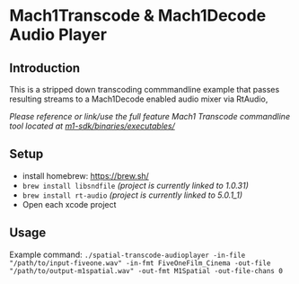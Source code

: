 # Mach1Transcode & Mach1Decode Audio Player

## Introduction
This is a stripped down transcoding commmandline example that passes resulting streams to a Mach1Decode enabled audio mixer via RtAudio, 

_Please reference or link/use the full feature Mach1 Transcode commandline tool located at [m1-sdk/binaries/executables/](https://github.com/Mach1Studios/m1-sdk/tree/master/binaries/executables)_

## Setup
 - install homebrew: https://brew.sh/
 - `brew install libsndfile` _(project is currently linked to 1.0.31)_
 - `brew install rt-audio` _(project is currently linked to 5.0.1_1)_
 - Open each xcode project

## Usage
Example command:
`./spatial-transcode-audioplayer -in-file "/path/to/input-fiveone.wav" -in-fmt FiveOneFilm_Cinema -out-file "/path/to/output-m1spatial.wav" -out-fmt M1Spatial -out-file-chans 0`
